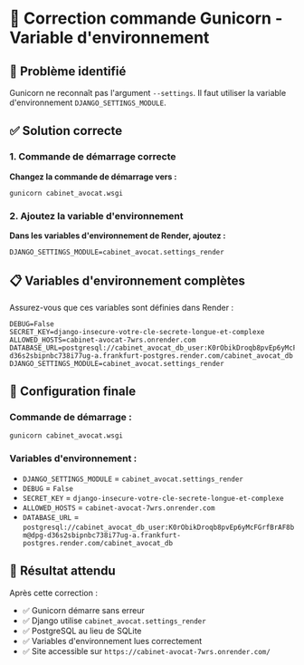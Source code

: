 # 🔧 Correction commande Gunicorn - Variable d'environnement

## 🚨 Problème identifié
Gunicorn ne reconnaît pas l'argument `--settings`. Il faut utiliser la variable d'environnement `DJANGO_SETTINGS_MODULE`.

## ✅ Solution correcte

### 1. Commande de démarrage correcte
**Changez la commande de démarrage vers :**
```
gunicorn cabinet_avocat.wsgi
```

### 2. Ajoutez la variable d'environnement
**Dans les variables d'environnement de Render, ajoutez :**
```
DJANGO_SETTINGS_MODULE=cabinet_avocat.settings_render
```

## 📋 Variables d'environnement complètes

Assurez-vous que ces variables sont définies dans Render :

```
DEBUG=False
SECRET_KEY=django-insecure-votre-cle-secrete-longue-et-complexe
ALLOWED_HOSTS=cabinet-avocat-7wrs.onrender.com
DATABASE_URL=postgresql://cabinet_avocat_db_user:K0rObikDroqb8pvEp6yMcFGrfBrAF8bm@dpg-d36s2sbipnbc738i77ug-a.frankfurt-postgres.render.com/cabinet_avocat_db
DJANGO_SETTINGS_MODULE=cabinet_avocat.settings_render
```

## 🎯 Configuration finale

### Commande de démarrage :
```
gunicorn cabinet_avocat.wsgi
```

### Variables d'environnement :
- `DJANGO_SETTINGS_MODULE` = `cabinet_avocat.settings_render`
- `DEBUG` = `False`
- `SECRET_KEY` = `django-insecure-votre-cle-secrete-longue-et-complexe`
- `ALLOWED_HOSTS` = `cabinet-avocat-7wrs.onrender.com`
- `DATABASE_URL` = `postgresql://cabinet_avocat_db_user:K0rObikDroqb8pvEp6yMcFGrfBrAF8bm@dpg-d36s2sbipnbc738i77ug-a.frankfurt-postgres.render.com/cabinet_avocat_db`

## 🚀 Résultat attendu
Après cette correction :
- ✅ Gunicorn démarre sans erreur
- ✅ Django utilise `cabinet_avocat.settings_render`
- ✅ PostgreSQL au lieu de SQLite
- ✅ Variables d'environnement lues correctement
- ✅ Site accessible sur `https://cabinet-avocat-7wrs.onrender.com/`
